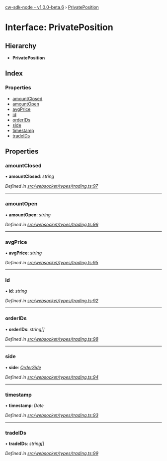 [cw-sdk-node - v1.0.0-beta.6](../README.md) › [PrivatePosition](privateposition.md)

# Interface: PrivatePosition

## Hierarchy

* **PrivatePosition**

## Index

### Properties

* [amountClosed](privateposition.md#amountclosed)
* [amountOpen](privateposition.md#amountopen)
* [avgPrice](privateposition.md#avgprice)
* [id](privateposition.md#id)
* [orderIDs](privateposition.md#orderids)
* [side](privateposition.md#side)
* [timestamp](privateposition.md#timestamp)
* [tradeIDs](privateposition.md#tradeids)

## Properties

###  amountClosed

• **amountClosed**: *string*

*Defined in [src/websocket/types/trading.ts:97](https://github.com/cryptowatch/cw-sdk-node/blob/bf249b1/src/websocket/types/trading.ts#L97)*

___

###  amountOpen

• **amountOpen**: *string*

*Defined in [src/websocket/types/trading.ts:96](https://github.com/cryptowatch/cw-sdk-node/blob/bf249b1/src/websocket/types/trading.ts#L96)*

___

###  avgPrice

• **avgPrice**: *string*

*Defined in [src/websocket/types/trading.ts:95](https://github.com/cryptowatch/cw-sdk-node/blob/bf249b1/src/websocket/types/trading.ts#L95)*

___

###  id

• **id**: *string*

*Defined in [src/websocket/types/trading.ts:92](https://github.com/cryptowatch/cw-sdk-node/blob/bf249b1/src/websocket/types/trading.ts#L92)*

___

###  orderIDs

• **orderIDs**: *string[]*

*Defined in [src/websocket/types/trading.ts:98](https://github.com/cryptowatch/cw-sdk-node/blob/bf249b1/src/websocket/types/trading.ts#L98)*

___

###  side

• **side**: *[OrderSide](../README.md#orderside)*

*Defined in [src/websocket/types/trading.ts:94](https://github.com/cryptowatch/cw-sdk-node/blob/bf249b1/src/websocket/types/trading.ts#L94)*

___

###  timestamp

• **timestamp**: *Date*

*Defined in [src/websocket/types/trading.ts:93](https://github.com/cryptowatch/cw-sdk-node/blob/bf249b1/src/websocket/types/trading.ts#L93)*

___

###  tradeIDs

• **tradeIDs**: *string[]*

*Defined in [src/websocket/types/trading.ts:99](https://github.com/cryptowatch/cw-sdk-node/blob/bf249b1/src/websocket/types/trading.ts#L99)*
